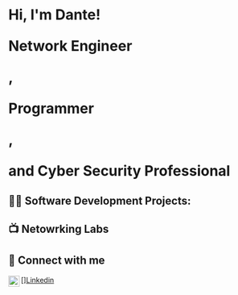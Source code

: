 <h1>Hi, I'm Dante! <br/><p>Network Engineer</p>, <p>Programmer</p>,<p>and Cyber Security Professional</p>

<h2>👨‍💻 Software Development Projects:</h2>


<h2>📺 Netowrking Labs</h2>

<h2>📱 Connect with me</h2>
[<img align="left" alt="dante | LinkedIn" width="22px" src="https://cdn.jsdelivr.net/npm/simple-icons@v3/icons/linkedin.svg" />]<a href="https://www.linkedin.com/in/dantecicciarelli/">Linkedin</a>
